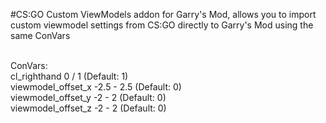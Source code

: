 #CS:GO Custom ViewModels
addon for Garry's Mod, allows you to import custom viewmodel settings from CS:GO directly to Garry's Mod using the same ConVars<br/><br/>

ConVars:<br/>
cl_righthand 0 / 1 (Default: 1)<br/>
viewmodel_offset_x -2.5 - 2.5 (Default: 0)<br/>
viewmodel_offset_y -2 - 2 (Default: 0)<br/>
viewmodel_offset_z -2 - 2 (Default: 0)
